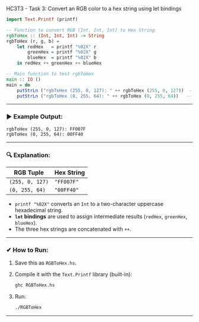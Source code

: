 HC3T3 - Task 3: Convert an RGB color to a hex string using let bindings

```haskell
import Text.Printf (printf)

-- Function to convert RGB (Int, Int, Int) to Hex String
rgbToHex :: (Int, Int, Int) -> String
rgbToHex (r, g, b) =
    let redHex   = printf "%02X" r
        greenHex = printf "%02X" g
        blueHex  = printf "%02X" b
    in redHex ++ greenHex ++ blueHex

-- Main function to test rgbToHex
main :: IO ()
main = do
    putStrLn ("rgbToHex (255, 0, 127): " ++ rgbToHex (255, 0, 127))  -- Expected: "FF007F"
    putStrLn ("rgbToHex (0, 255, 64): " ++ rgbToHex (0, 255, 64))   -- Expected: "00FF40"
```

---

### ▶ **Example Output:**

```
rgbToHex (255, 0, 127): FF007F
rgbToHex (0, 255, 64): 00FF40
```

---

### 🔍 **Explanation:**

| RGB Tuple       | Hex String |
| --------------- | ---------- |
| `(255, 0, 127)` | `"FF007F"` |
| `(0, 255, 64)`  | `"00FF40"` |

* `printf "%02X"` converts an `Int` to a two-character uppercase hexadecimal string.
* **`let` bindings** are used to assign intermediate results (`redHex`, `greenHex`, `blueHex`).
* The three hex strings are concatenated with `++`.

---

### ✔ **How to Run:**

1. Save this as `RGBToHex.hs`.
2. Compile it with the `Text.Printf` library (built-in):

   ```bash
   ghc RGBToHex.hs
   ```
3. Run:

   ```bash
   ./RGBToHex
   ```

---
